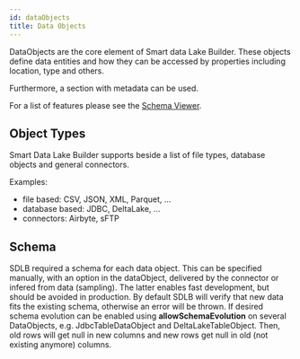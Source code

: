 ```yaml
---
id: dataObjects
title: Data Objects
---
```


DataObjects are the core element of Smart data Lake Builder. These objects define data entities and how they can be accessed by properties including location, type and others.

Furthermore, a section with metadata can be used. 

For a list of features please see the [Schema Viewer](http://smartdatalake.ch/json-schema-viewer/index.html).

## Object Types
Smart Data Lake Builder supports beside a list of file types, database objects and general connectors. 

Examples: 

* file based: CSV, JSON, XML, Parquet, ...
* database based: JDBC, DeltaLake, ...
* connectors: Airbyte, sFTP

## Schema
SDLB required a schema for each data object. This can be specified manually, with an option in the dataObject, delivered by the connector or infered from data (sampling). The latter enables fast development, but should be avoided in production. 
By default SDLB will verify that new data fits the existing schema, otherwise an error will be thrown. If desired schema evolution can be enabled using **allowSchemaEvolution** on several DataObjects, e.g. JdbcTableDataObject and DeltaLakeTableObject. Then, old rows will get null in new columns and new rows get null in old (not existing anymore) columns. 



<!-- TODO

## Partitions
including sparkRepartition

## HousekeepingMode
-->
